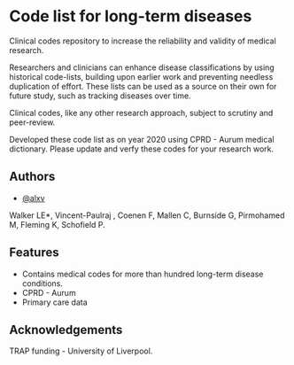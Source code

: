 
# Code list for long-term diseases

Clinical codes repository to increase the reliability and validity of medical research.

Researchers and clinicians can enhance disease classifications by using historical code-lists, building upon earlier work and preventing needless duplication of effort.
These lists can be used as a source on their own for future study, such as tracking diseases over time.

Clinical codes, like any other research approach, subject to scrutiny and peer-review.

Developed these code list as on year 2020 using  CPRD - Aurum medical dictionary. Please update and verfy these codes for your research work.
## Authors

- [@alxv](https://www.github.com/alxv)

Walker LE*, Vincent-Paulraj , Coenen F, Mallen C, Burnside G, Pirmohamed M, Fleming K, Schofield P.


## Features

- Contains medical codes for more than hundred long-term disease conditions.
- CPRD - Aurum
- Primary care data


## Acknowledgements

TRAP funding - University of Liverpool.
